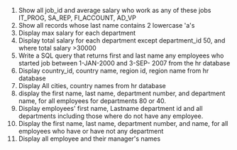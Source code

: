 1. Show all job_id and average salary who work as any of these 
jobs IT_PROG, SA_REP, FI_ACCOUNT, AD_VP
2. Show all records whose last name contains 2 lowercase 'a's
3. Display max salary  for each department
4. Display total salary for each department except department_id
50, and where total salary >30000
5. Write a SQL query that returns first and last name any 
employees who started job between 1-JAN-2000 and 3-SEP-
2007 from the hr database
6. Display country_id, country name, region id, region name 
from hr database
7. Display All cities, country names from hr database
8. display the first name, last name, department number, and 
department name,  for all employees for departments 80 or 40.
9. Display employees' first name, Lastname department id and 
all departments including those where do not have any 
employee.
10. Display the first name, last name, department number, and 
name, for all employees who have or have not any department
11. Display all employee and their manager's names
